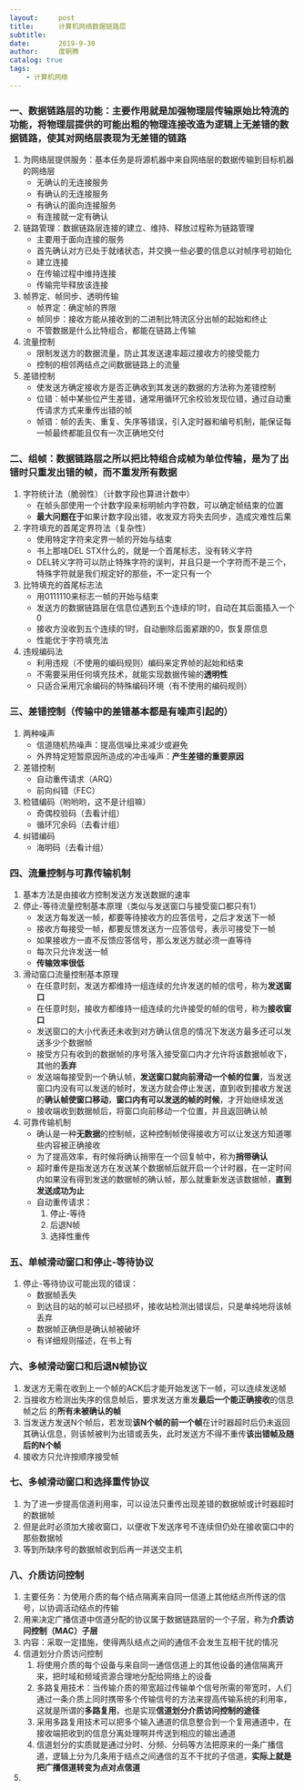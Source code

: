 ```yaml
---
layout:     post
title:      计算机网络数据链路层
subtitle:   
date:       2019-9-30
author:     度朝腾
catalog: true
tags:
    - 计算机网络
---
```


### 一、数据链路层的功能：主要作用就是加强物理层传输原始比特流的功能，将物理层提供的可能出粗的物理连接改造为逻辑上无差错的数据链路，使其对网络层表现为无差错的链路

1. 为网络层提供服务：基本任务是将源机器中来自网络层的数据传输到目标机器的网络层
   - 无确认的无连接服务
   - 有确认的无连接服务
   - 有确认的面向连接服务
   - 有连接就一定有确认
2. 链路管理：数据链路层连接的建立、维持、释放过程称为链路管理
   - 主要用于面向连接的服务
   - 首先确认对方已处于就绪状态，并交换一些必要的信息以对帧序号初始化
   - 建立连接
   - 在传输过程中维持连接
   - 传输完毕释放该连接
3. 帧界定、帧同步、透明传输
   - 帧界定：确定帧的界限
   - 帧同步：接收方能从接收到的二进制比特流区分出帧的起始和终止
   - 不管数据是什么比特组合，都能在链路上传输
4. 流量控制
   - 限制发送方的数据流量，防止其发送速率超过接收方的接受能力
   - 控制的相邻两结点之间数据链路上的流量
5. 差错控制
   - 使发送方确定接收方是否正确收到其发送的数据的方法称为差错控制
   - 位错：帧中某些位产生差错，通常用循环冗余校验发现位错，通过自动重传请求方式来重传出错的帧
   - 帧错：帧的丢失、重复、失序等错误，引入定时器和编号机制，能保证每一帧最终都能且仅有一次正确地交付

### 二、组帧：数据链路层之所以把比特组合成帧为单位传输，是为了出错时只重发出错的帧，而不重发所有数据

1. 字符统计法（脆弱性）（计数字段也算进计数中）
   - 在帧头部使用一个计数字段来标明帧内字符数，可以确定帧结束的位置
   - **最大问题在于**如果计数字段出错，收发双方将失去同步，造成灾难性后果
2. 字符填充的首尾定界符法（复杂性）
   - 使用特定字符来定界一帧的开始与结束
   - 书上那啥DEL STX什么的，就是一个首尾标志，没有转义字符
   - DEL转义字符可以防止特殊字符的误判，并且只是一个字符而不是三个，特殊字符就是我们规定好的那些，不一定只有一个
3. 比特填充的首尾标志法
   - 用0111110来标志一帧的开始与结束
   - 发送方的数据链路层在信息位遇到五个连续的1时，自动在其后面插入一个0
   - 接收方没收到五个连续的1时，自动删除后面紧跟的0，恢复原信息
   - 性能优于字符填充法
4. 违规编码法
   - 利用违规（不使用的编码规则）编码来定界帧的起始和结束
   - 不需要采用任何填充技术，就能实现数据传输的**透明性**
   - 只适合采用冗余编码的特殊编码环境（有不使用的编码规则）

### 三、差错控制（传输中的差错基本都是有噪声引起的）

1. 两种噪声
   - 信道随机热噪声：提高信噪比来减少或避免
   - 外界特定短暂原因所造成的冲击噪声：**产生差错的重要原因**
2. 差错控制
   - 自动重传请求（ARQ）
   - 前向纠错（FEC）
3. 检错编码（哟哟哟，这不是计组嘛）
   - 奇偶校验码（去看计组）
   - 循环冗余码（去看计组）
4. 纠错编码
   - 海明码（去看计组）

### 四、流量控制与可靠传输机制

1. 基本方法是由接收方控制发送方发送数据的速率
2. 停止-等待流量控制基本原理（类似与发送窗口与接受窗口都只有1）
   - 发送方每发送一帧，都要等待接收方的应答信号，之后才发送下一帧
   - 接收方每接受一帧，都要反馈发送方一应答信号，表示可接受下一帧
   - 如果接收方一直不反馈应答信号，那么发送方就必须一直等待
   - 每次只允许发送一帧
   - **传输效率很低**
3. 滑动窗口流量控制基本原理
   - 在任意时刻，发送方都维持一组连续的允许发送的帧的信号，称为**发送窗口**
   - 在任意时刻，接收方都维持一组连续的允许接受的帧的信号，称为**接收窗口**
   - 发送窗口的大小代表还未收到对方确认信息的情况下发送方最多还可以发送多少个数据帧
   - 接受方只有收到的数据帧的序号落入接受窗口内才允许将该数据帧收下，其他的**丢弃**
   - 发送端每接受到一个确认帧，**发送窗口就向前滑动一个帧的位置**，当发送窗口内没有可以发送的帧时，发送方就会停止发送，直到收到接收方发送的**确认帧使窗口移动**，**窗口内有可以发送的帧的时候**，才开始继续发送
   - 接收端收到数据帧后，将窗口向前移动一个位置，并且返回确认帧
4. 可靠传输机制
   - 确认是一种**无数据**的控制帧，这种控制帧使得接收方可以让发送方知道哪些内容被正确接收
   - 为了提高效率，有时候将确认捎带在一个回复帧中，称为**捎带确认**
   - 超时重传是指发送方在发送某个数据帧后就开启一个计时器，在一定时间内如果没有得到发送的数据帧的确认帧，那么就重新发送该数据帧，**直到发送成功为止**
   - 自动重传请求：
     1. 停止-等待
     2. 后退N帧
     3. 选择性重传

### 五、单帧滑动窗口和停止-等待协议

1. 停止-等待协议可能出现的错误：
   - 数据帧丢失
   - 到达目的站的帧可以已经损坏，接收站检测出错误后，只是单纯地将该帧丢弃
   - 数据帧正确但是确认帧被破坏
   - 有详细规则描述，在书上有

### 六、多帧滑动窗口和后退N帧协议

1. 发送方无需在收到上一个帧的ACK后才能开始发送下一帧，可以连续发送帧
2. 当接收方检测出失序的信息帧后，要求发送方重发**最后一个能正确接收**的信息帧之后 的**所有未被确认的帧**
3. 当发送方发送N个帧后，若发现**该N个帧的前一个帧**在计时器超时后仍未返回其确认信息，则该帧被判为出错或丢失，此时发送方不得不重传**该出错帧及随后的N个帧**
4. 接收方只允许按顺序接受帧

### 七、多帧滑动窗口和选择重传协议

1. 为了进一步提高信道利用率，可以设法只重传出现差错的数据帧或计时器超时的数据帧
2. 但是此时必须加大接收窗口，以便收下发送序号不连续但仍处在接收窗口中的那些数据帧
3. 等到所缺序号的数据帧收到后再一并送交主机

### 八、介质访问控制

1. 主要任务：为使用介质的每个结点隔离来自同一信道上其他结点所传送的信号，以协调活动结点的传输
2. 用来决定广播信道中信道分配的协议属于数据链路层的一个子层，称为**介质访问控制（MAC）子层**
3. 内容：采取一定措施，使得两队结点之间的通信不会发生互相干扰的情况
4. 信道划分介质访问控制
   1. 将使用介质的每个设备与来自同一通信信道上的其他设备的通信隔离开来，把时域和频域资源合理地分配给网络上的设备
   2. 多路复用技术：当传输介质的带宽超过传输单个信号所需的带宽时，人们通过一条介质上同时携带多个传输信号的方法来提高传输系统的利用率，这就是所谓的**多路复用**，也是实现**信道划分介质访问控制的途径**
   3. 采用多路复用技术可以把多个输入通道的信息整合到一个复用通道中，在接收端把收到的信息分离处理啊并传送到相应的输出通道
   4. 信道划分的实质就是通过分时、分频、分码等方法把原来的一条广播信道，逻辑上分为几条用于结点之间通信的互不干扰的子信道，**实际上就是把广播信道转变为点对点信道**
5. 






